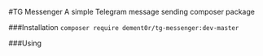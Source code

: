 #TG Messenger
A simple Telegram message sending composer package

###Installation
`composer require dement0r/tg-messenger:dev-master`

###Using

